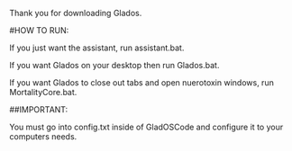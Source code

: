 Thank you for downloading Glados.



#HOW TO RUN:

If you just want the assistant, run assistant.bat. 

If you want Glados on your desktop then run Glados.bat.

If you want Glados to close out tabs and open nuerotoxin windows, run MortalityCore.bat.


##IMPORTANT:

You must go into config.txt inside of GladOSCode and configure it to your computers needs.
